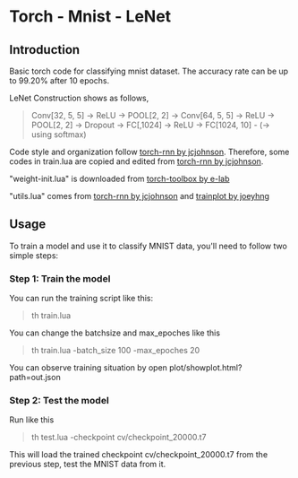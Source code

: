 # Torch - Mnist - LeNet

## Introduction

Basic torch code for classifying mnist dataset. The accuracy rate can be up to 99.20% after 10 epochs.

LeNet Construction shows as follows,

> Conv[32, 5, 5] -> ReLU -> POOL[2, 2] -> Conv[64, 5, 5] -> ReLU -> POOL[2, 2] -> Dropout -> FC[,1024] -> ReLU -> FC[1024, 10] - (-> using softmax)

Code style and organization follow [torch-rnn by jcjohnson](https://github.com/jcjohnson/torch-rnn). Therefore, some codes in train.lua are copied and edited from [torch-rnn by jcjohnson](https://github.com/jcjohnson/torch-rnn).

"weight-init.lua" is downloaded from [torch-toolbox by e-lab](https://github.com/e-lab/torch-toolbox)

"utils.lua" comes from [torch-rnn by jcjohnson](https://github.com/jcjohnson/torch-rnn) and [trainplot by joeyhng](https://github.com/joeyhng/trainplot)

## Usage

To train a model and use it to classify MNIST data, you'll need to follow two simple steps:

### Step 1: Train the model

You can run the training script like this:

> th train.lua

You can change the batchsize and max_epoches like this

> th train.lua -batch_size 100 -max_epoches 20

You can observe training situation by open plot/showplot.html?path=out.json

### Step 2: Test the model

Run like this

>th test.lua -checkpoint cv/checkpoint_20000.t7

This will load the trained checkpoint cv/checkpoint_20000.t7 from the previous step, test the MNIST data from it.